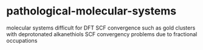 # pathological-molecular-systems
molecular systems difficult for DFT SCF convergence  such as gold clusters with deprotonated alkanethiols 
SCF convergency problems due to fractional occupations
